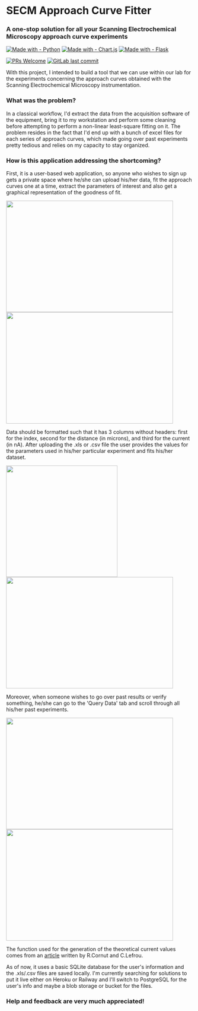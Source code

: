 ​
<h1>SECM Approach Curve Fitter</h1>
<h3> A one-stop solution for all your Scanning Electrochemical Microscopy approach curve experiments</h3>

[![Made with - Python](https://img.shields.io/badge/Made_with-Python-2ea44f?style=for-the-badge&logo=Python&logoColor=black)](https://www.python.org/)  [![Made with - Chart.js](https://img.shields.io/badge/Made_with-Chart.js-purple?style=for-the-badge&logo=Chart.js&logoColor=black)](https://www.chartjs.org/)
[![Made with - Flask](https://img.shields.io/badge/Made_with-Flask-blue?style=for-the-badge&logo=Flask&logoColor=black)](https://flask.palletsprojects.com/en/2.2.x/)

[![PRs Welcome](https://img.shields.io/badge/PRs-welcome-brightgreen.svg?style=flat-square)](http://makeapullrequest.com) [![GitLab last commit](https://badgen.net/gitlab/last-commit/NickBusey/HomelabOS/)](https://gitlab.com/NickBusey/HomelabOS/-/commits)


With this project, I intended to build a tool that we can use within our lab for the experiments concerning the approach curves obtained with the Scanning Electrochemical Microscopy instrumentation.

<h3> What was the problem? </h3>

In a classical workflow, I'd extract the data from the acquisition software of the equipment, bring it to my workstation and perform some cleaning before attempting to perform a non-linear least-square fitting on it. The problem resides in the fact that I'd end up with a bunch of excel files for each series of approach curves, which made going over past experiments pretty tedious and relies on my capacity to stay organized.

<h3> How is this application addressing the shortcoming? </h3>

First, it is a user-based web application, so anyone who wishes to sign up gets a private space where he/she can upload his/her data, fit the approach curves one at a time, extract the parameters of interest and also get a graphical representation of the goodness of fit.


<img src='https://user-images.githubusercontent.com/44103446/206875675-4172e749-3864-448b-9f8c-d9ba52f622b3.png' width=450 height=300/> <img src='https://user-images.githubusercontent.com/44103446/206875810-33785d68-dedd-4e71-b1ee-103a5ef4e044.png' width=450 height=300/>

Data should be formatted such that it has 3 columns without headers: first for the index, second for the distance (in microns), and third for the current (in nA). After uploading the .xls or .csv file the user provides the values for the parameters used in his/her particular experiment and fits his/her dataset.

<img src="https://user-images.githubusercontent.com/44103446/206876828-9cfb27e9-4263-45ff-b34a-8e6ab396dd53.png" widht=450 height=300/> <img src='https://user-images.githubusercontent.com/44103446/206876856-56c4893e-7e12-40e9-a11a-b19765c379e0.png' width=450 height=300 />



Moreover, when someone wishes to go over past results or verify something, he/she can go to the 'Query Data' tab and scroll through all his/her past experiments.

<img src='https://user-images.githubusercontent.com/44103446/206875858-02fa9b5d-92fa-4dc1-bcc8-faab876a145e.png' width=450 height=300/> <img src='https://user-images.githubusercontent.com/44103446/206875923-edeacad8-f9de-418c-89af-f00ba94f6005.png' width=450 height=300/>





The function used for the generation of the theoretical current values comes from an [article](https://doi.org/10.1016/j.jelechem.2007.09.021) written by R.Cornut and C.Lefrou.

As of now, it uses a basic SQLite database for the user's information and the .xls/.csv files are saved locally. I'm currently searching for solutions to put it live either on Heroku or Railway and I'll switch to PostgreSQL for the user's info and maybe a blob storage or bucket for the files.

<h3> Help and feedback are very much appreciated! </h3>


